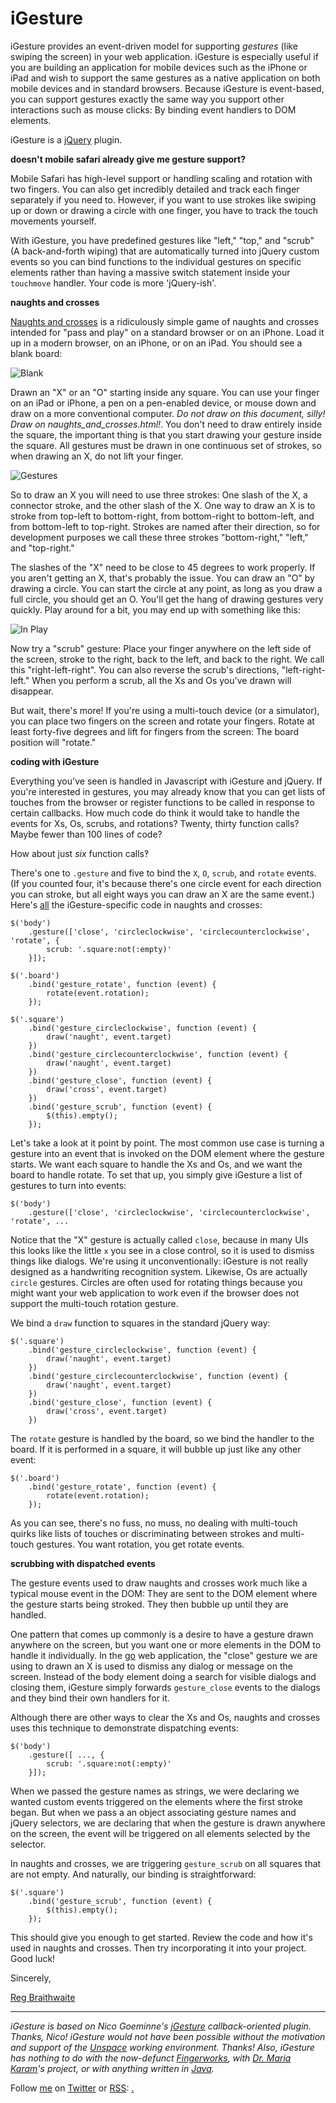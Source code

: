 iGesture
===

iGesture provides an event-driven model for supporting *gestures* (like swiping the screen) in your web application. iGesture is especially useful if you are building an application for mobile devices such as the iPhone or iPad and wish to support the same gestures as a native application on both mobile devices and in standard browsers. Because iGesture is event-based, you can support gestures exactly the same way you support other interactions such as mouse clicks: By binding event handlers to DOM elements.

iGesture is a [jQuery][jq] plugin.

**doesn't mobile safari already give me gesture support?**

Mobile Safari has high-level support or handling scaling and rotation with two fingers. You can also get incredibly detailed and track each finger separately if you need to. However, if you want to use strokes like swiping up or down or drawing a circle with one finger, you have to track the touch movements yourself.

With iGesture, you have predefined gestures like "left," "top," and "scrub" (A back-and-forth wiping) that are automatically turned into jQuery custom events so you can bind functions to the individual gestures on specific elements rather than having a massive switch statement inside your `touchmove` handler. Your code is more 'jQuery-ish'.

**naughts and crosses**

[Naughts and crosses][nc] is a ridiculously simple game of naughts and crosses intended for "pass and play" on a standard browser or on an iPhone. Load it up in a modern browser, on an iPhone, or on an iPad. You should see a blank board:

![Blank][blank]

Drawn an "X" or an "O" starting inside any square. You can use your finger on an iPad or iPhone, a pen on a pen-enabled device, or mouse down and draw on a more conventional computer. *Do not draw on this document, silly! Draw on naughts\_and\_crosses.html!*. You don't need to draw entirely inside the square, the important thing is that you start drawing your gesture inside the square. All gestures must be drawn in one continuous set of strokes, so when drawing an X, do not lift your finger.

![Gestures][gestures]

So to draw an X you will need to use three strokes: One slash of the X, a connector stroke, and the other slash of the X. One way to draw an X is to stroke from top-left to bottom-right, from bottom-right to bottom-left, and from bottom-left to top-right. Strokes are named after their direction, so for development purposes we call these three strokes "bottom-right," "left," and "top-right."

The slashes of the "X" need to be close to 45 degrees to work properly. If you aren't getting an X, that's probably the issue. You can draw an "O" by drawing a circle. You can start the circle at any point, as long as you draw a full circle, you should get an O. You'll get the hang of drawing gestures very quickly. Play around for a bit, you may end up with something like this:

![In Play][oxox]

Now try a "scrub" gesture: Place your finger anywhere on the left side of the screen, stroke to the right, back to the left, and back to the right. We call this "right-left-right". You can also reverse the scrub's directions, "left-right-left." When you perform a scrub, all the Xs and Os you've drawn will disappear.

But wait, there's more! If you're using a multi-touch device (or a simulator), you can place two fingers on the screen and rotate your fingers. Rotate at least forty-five degrees and lift for fingers from the screen: The board position will "rotate."

**coding with iGesture**

Everything you've seen is handled in Javascript with iGesture and jQuery. If you're interested in gestures, you may already know that you can get lists of touches from the browser or register functions to be called in response to certain callbacks. How much code do think it would take to handle the events for Xs, Os, scrubs, and rotations? Twenty, thirty function calls? Maybe fewer than 100 lines of code?

How about just *six* function calls&#8253;

There's one to `.gesture` and five to bind the `X`, `O`, `scrub`, and `rotate` events. (If you counted four, it's because there's one circle event for each direction you can stroke, but all eight ways you can draw an X are the same event.) Here's <u>all</u> the iGesture-specific code in naughts and crosses:

    $('body')
	    .gesture(['close', 'circleclockwise', 'circlecounterclockwise', 'rotate', {
	        scrub: '.square:not(:empty)'
	    }]);

    $('.board')
	    .bind('gesture_rotate', function (event) {
	        rotate(event.rotation);
	    });

    $('.square')
	    .bind('gesture_circleclockwise', function (event) {
	        draw('naught', event.target)
	    })
	    .bind('gesture_circlecounterclockwise', function (event) {
	        draw('naught', event.target)
	    })
	    .bind('gesture_close', function (event) {
	        draw('cross', event.target)
	    })
	    .bind('gesture_scrub', function (event) {
	        $(this).empty();
	    });
	    
Let's take a look at it point by point. The most common use case is turning a gesture into an event that is invoked on the DOM element where the gesture starts. We want each square to handle the Xs and Os, and we want the board to handle rotate. To set that up, you simply give iGesture a list of gestures to turn into events:

    $('body')
	    .gesture(['close', 'circleclockwise', 'circlecounterclockwise', 'rotate', ...
    
Notice that the "X" gesture is actually called `close`, because in many UIs this looks like the little `x` you see in a close control, so it is used to dismiss things like dialogs. We're using it unconventionally: iGesture is not really designed as a handwriting recognition system. Likewise, Os are actually `circle` gestures. Circles are often used for rotating things because you might want your web application to work even if the browser does not support the multi-touch rotation gesture.

We bind a `draw` function to squares in the standard jQuery way:

    $('.square')
	    .bind('gesture_circleclockwise', function (event) {
	        draw('naught', event.target)
	    })
	    .bind('gesture_circlecounterclockwise', function (event) {
	        draw('naught', event.target)
	    })
	    .bind('gesture_close', function (event) {
	        draw('cross', event.target)
	    })
	    
The `rotate` gesture is handled by the board, so we bind the handler to the board. If it is performed in a square, it will bubble up just like any other event:

    $('.board')
	    .bind('gesture_rotate', function (event) {
	        rotate(event.rotation);
	    });

As you can see, there's no fuss, no muss, no dealing with multi-touch quirks like lists of touches or discriminating between strokes and multi-touch gestures. You want rotation, you get rotate events.

**scrubbing with dispatched events**

The gesture events used to draw naughts and crosses work much like a typical mouse event in the DOM: They are sent to the DOM element where the gesture starts being stroked. They then bubble up until they are handled.

One pattern that comes up commonly is a desire to have a gesture drawn anywhere on the screen, but you want one or more elements in the DOM to handle it individually. In the [go][go] web application, the "close" gesture we are using to drawn an X is used to dismiss any dialog or message on the screen. Instead of the body element doing a search for visible dialogs and closing them, iGesture simply forwards `gesture_close` events to the dialogs and they bind their own handlers for it.

Although there are other ways to clear the Xs and Os, naughts and crosses uses this technique to demonstrate dispatching events:

    $('body')
	    .gesture([ ..., {
	        scrub: '.square:not(:empty)'
	    }]);

When we passed the gesture names as strings, we were declaring we wanted custom events triggered on the elements where the first stroke began. But when we pass a an object associating gesture names and jQuery selectors, we are declaring that when the gesture is drawn anywhere on the screen, the event will be triggered on all elements selected by the selector.

In naughts and crosses, we are triggering `gesture_scrub` on all squares that are not empty. And naturally, our binding is straightforward:

	$('.square')
	    .bind('gesture_scrub', function (event) {
	        $(this).empty();
	    });
		
This should give you enough to get started. Review the code and how it's used in naughts and crosses. Then try incorporating it into your project. Good luck!

Sincerely,

[Reg Braithwaite][reg]

---

*iGesture is based on Nico Goeminne's [jGesture][jg] callback-oriented plugin. Thanks, Nico! iGesture would not have been possible without the motivation and support of the [Unspace](http://unspace.ca/ "Unspace") working environment. Thanks! Also, iGesture has nothing to do with the now-defunct [Fingerworks][fw], with [Dr. Maria Karam][mk]'s project, or with anything written in [Java][java].*
  
Follow [me](http://reginald.braythwayt.com) on [Twitter](http://twitter.com/raganwald) or [RSS](http://feeds.feedburner.com/raganwald "raganwald's rss feed"): <a href="http://feeds.feedburner.com/raganwald">.

[blank]: /raganwald/iGesture/raw/master/about/blank.png  "Blank"
[gestures]: /raganwald/iGesture/raw/master/about/gestures.png  "Example Gestures"
[oxox]: /raganwald/iGesture/raw/master/about/oxox.png  "In Play"

[mcu]: http://ozmm.org/posts/javascript_style.html "JavaScript Style"
[go]: http://github.com/raganwald/go "Go"
[fw]: http://www.fingerworks.com/index.html
[mk]: http://users.ecs.soton.ac.uk/amrk03r/
[java]: http://sourceforge.net/projects/igesture/
[reg]: http://reginald.braythwayt.com
[nc]: http://raganwald.github.com/iGesture/naughts_and_crosses.html
[jq]: http://jquery.com
[jg]: http://web.siruna.com/nico/jgesture/documentation.html